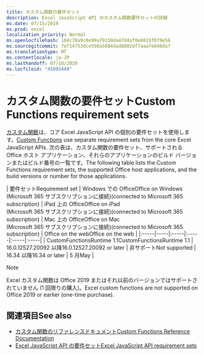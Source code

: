 ```yaml
---
title: カスタム関数の要件セット
description: Excel JavaScript API のカスタム関数要件セットの詳細
ms.date: 07/15/2019
ms.prod: excel
localization_priority: Normal
ms.openlocfilehash: 184c78a9c0e99a79150da47d4af0e8819f079e56
ms.sourcegitcommit: 7ef14753dce598a5804dad8802df7aaafe046da7
ms.translationtype: MT
ms.contentlocale: ja-JP
ms.lasthandoff: 07/10/2020
ms.locfileid: "45093449"
---
```

# <a name="custom-functions-requirement-sets"></a><span data-ttu-id="35f61-103">カスタム関数の要件セット</span><span class="sxs-lookup"><span data-stu-id="35f61-103">Custom Functions requirement sets</span></span>

<span data-ttu-id="35f61-104">[カスタム関数](./custom-functions-overview.md)は、コア Excel JavaScript API の個別の要件セットを使用します。</span><span class="sxs-lookup"><span data-stu-id="35f61-104">[Custom Functions](./custom-functions-overview.md) use separate requirement sets from the core Excel JavaScript APIs.</span></span> <span data-ttu-id="35f61-105">次の表は、カスタム関数の要件セット、サポートされる Office ホスト アプリケーション、それらのアプリケーションのビルド バージョンまたはビルド番号の一覧です。</span><span class="sxs-lookup"><span data-stu-id="35f61-105">The following table lists the Custom Functions requirement sets, the supported Office host applications, and the build versions or number for those applications.</span></span>

|  <span data-ttu-id="35f61-106">要件セット</span><span class="sxs-lookup"><span data-stu-id="35f61-106">Requirement set</span></span>  |  <span data-ttu-id="35f61-107">Windows での Office</span><span class="sxs-lookup"><span data-stu-id="35f61-107">Office on Windows</span></span><br><span data-ttu-id="35f61-108">(Microsoft 365 サブスクリプションに接続)</span><span class="sxs-lookup"><span data-stu-id="35f61-108">(connected to Microsoft 365 subscription)</span></span>  |  <span data-ttu-id="35f61-109">iPad 上の Office</span><span class="sxs-lookup"><span data-stu-id="35f61-109">Office on iPad</span></span><br><span data-ttu-id="35f61-110">(Microsoft 365 サブスクリプションに接続)</span><span class="sxs-lookup"><span data-stu-id="35f61-110">(connected to Microsoft 365 subscription)</span></span>  |  <span data-ttu-id="35f61-111">Mac 上の Office</span><span class="sxs-lookup"><span data-stu-id="35f61-111">Office on Mac</span></span><br><span data-ttu-id="35f61-112">(Microsoft 365 サブスクリプションに接続)</span><span class="sxs-lookup"><span data-stu-id="35f61-112">(connected to Microsoft 365 subscription)</span></span>  | <span data-ttu-id="35f61-113">Office on the web</span><span class="sxs-lookup"><span data-stu-id="35f61-113">Office on the web</span></span> |
|:-----|-----|:-----|:-----|:-----|:-----|
| <span data-ttu-id="35f61-114">CustomFunctionsRuntime 1.1</span><span class="sxs-lookup"><span data-stu-id="35f61-114">CustomFunctionsRuntime 1.1</span></span> | <span data-ttu-id="35f61-115">16.0.12527.20092 以降</span><span class="sxs-lookup"><span data-stu-id="35f61-115">16.0.12527.20092 or later</span></span> | <span data-ttu-id="35f61-116">非サポート</span><span class="sxs-lookup"><span data-stu-id="35f61-116">Not supported</span></span> | <span data-ttu-id="35f61-117">16.34 以降</span><span class="sxs-lookup"><span data-stu-id="35f61-117">16.34 or later</span></span> | <span data-ttu-id="35f61-118">5 月</span><span class="sxs-lookup"><span data-stu-id="35f61-118">May</span></span> |

> [!NOTE]
> <span data-ttu-id="35f61-119">Excel カスタム関数は Office 2019 またはそれ以前のバージョンではサポートされていません (1 回限りの購入)。</span><span class="sxs-lookup"><span data-stu-id="35f61-119">Excel custom functions are not supported on Office 2019 or earlier (one-time purchase).</span></span>

## <a name="see-also"></a><span data-ttu-id="35f61-120">関連項目</span><span class="sxs-lookup"><span data-stu-id="35f61-120">See also</span></span>

- [<span data-ttu-id="35f61-121">カスタム関数のリファレンスドキュメント</span><span class="sxs-lookup"><span data-stu-id="35f61-121">Custom Functions Reference Documentation</span></span>](/javascript/api/custom-functions-runtime)
- [<span data-ttu-id="35f61-122">Excel JavaScript API の要件セット</span><span class="sxs-lookup"><span data-stu-id="35f61-122">Excel JavaScript API requirement sets</span></span>](../reference/requirement-sets/excel-api-requirement-sets.md)
